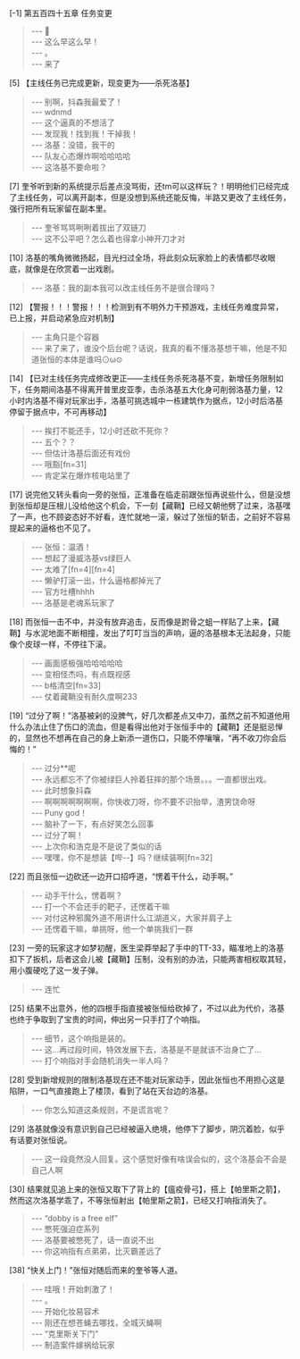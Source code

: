 
[-1] 第五百四十五章 任务变更
>--- 🐙<br>
>--- 这么早这么早！<br>
>--- 。<br>
>--- 来了<br>

[5] 【主线任务已完成更新，现变更为——杀死洛基】
>--- 别啊，抖森我最爱了！<br>
>--- wdnmd<br>
>--- 这个逼真的不想活了<br>
>--- 发现我！找到我！干掉我！<br>
>--- 洛基：没错，我干的<br>
>--- 队友心态爆炸啊哈哈哈哈<br>
>--- 这洛基不要命啦？<br>

[7] 奎爷听到新的系统提示后差点没骂街，还tm可以这样玩？！明明他们已经完成了主线任务，可以离开副本，但是没想到系统还能反悔，半路又更改了主线任务，强行把所有玩家留在副本里。
>--- 奎爷骂骂咧咧着拔出了双链刀<br>
>--- 这不公平吧？怎么着也得拿小神开刀才对<br>

[10] 洛基的嘴角微微扬起，目光扫过全场，将此刻众玩家脸上的表情都尽收眼底，就像是在欣赏着一出戏剧。
>--- 洛基：我的副本我可以改主线任务不是很合理吗？<br>

[12] 【警报！！！警报！！！检测到有不明外力干预游戏，主线任务难度异常，已上报，并启动紧急应对机制】
>--- 主角只是个容器<br>
>--- 来了来了，谁没个后台呢？话说，我真的看不懂洛基想干嘛，他是不知道张恒的本体是谁吗⊙ω⊙<br>

[14] 【已对主线任务完成修改更正——主线任务杀死洛基不变，新增任务限制如下，任务期间洛基不得离开普里皮亚季，击杀洛基五大化身可削弱洛基力量，12小时内洛基不得对玩家出手，洛基可挑选城中一栋建筑作为据点，12小时后洛基停留于据点中，不可再移动】
>--- 挨打不能还手，12小时还砍不死你？<br>
>--- 五个？？<br>
>--- 但估计洛基后面还有戏份<br>
>--- 哦豁[fn=31]<br>
>--- 肯定呆在爆炸核电站里了<br>

[17] 说完他又转头看向一旁的张恒，正准备在临走前跟张恒再说些什么，但是没想到张恒却是压根儿没给他这个机会，下一刻【藏鞘】已经又朝他劈了过来，洛基嘿了一声，也不顾姿态好不好看，连忙就地一滚，躲过了张恒的斩击，之前好不容易提起来的逼格也不见了。
>--- 张恒：温酒！<br>
>--- 想起了漫威洛基vs绿巨人<br>
>--- 太难了[fn=4][fn=4]<br>
>--- 懒驴打滚一出，什么逼格都掉光了<br>
>--- 官方吐槽hhhh<br>
>--- 洛基是老魂系玩家了<br>

[18] 而张恒一击不中，并没有放弃追击，反而像是跗骨之蛆一样贴了上来，【藏鞘】与水泥地面不断相撞，发出了叮叮当当的声响，逼的洛基根本无法起身，只能像个皮球一样，不停往下滚。
>--- 画面感极强哈哈哈哈哈<br>
>--- 变相怪杰吗，有点既视感<br>
>--- b格清空[fn=33]<br>
>--- 仗着藏鞘没有耐久度啊233<br>

[19] “过分了啊！”洛基被剁的没脾气，好几次都差点又中刀，虽然之前不知道他用什么办法止住了伤口的流血，但是看得出他对于张恒手中的【藏鞘】还是挺忌惮的，显然也不想再在自己的身上新添一道伤口，只能不停嚷嚷，“再不收刀你会后悔的！”
>--- 过分**呢<br>
>--- 永远都忘不了你被绿巨人拎着狂摔的那个场景。。。一直都很出戏。<br>
>--- 此时想象抖森<br>
>--- 啊啊啊啊啊啊啊，你快收刀呀，你不要不识抬举，渣男饶命呀<br>
>--- Puny god！<br>
>--- 脑补了一下，有点好笑怎么回事<br>
>--- 过分了啊！<br>
>--- 上次你和浩克是不是说了类似的话<br>
>--- 嘿嘿，你不是想装【哔--】吗？继续装啊[fn=32]<br>

[22] 而且张恒一边砍还一边开口招呼道，“愣着干什么，动手啊。”
>--- 动手干什么，愣着啊？<br>
>--- 打一个不会还手的靶子，还愣着干嘛<br>
>--- 对付这种邪魔外道不用讲什么江湖道义，大家并肩子上<br>
>--- 还愣着干嘛，单挑呀，他一个单挑我们一群<br>

[23] 一旁的玩家这才如梦初醒，医生梁莽举起了手中的TT-33，瞄准地上的洛基扣下了扳机，后者这会儿被【藏鞘】压制，没有别的办法，只能两害相权取其轻，用小腹硬吃了这一发子弹。
>--- 连忙<br>

[25] 结果不出意外，他的四根手指直接被张恒给砍掉了，不过以此为代价，洛基也终于争取到了宝贵的时间，伸出另一只手打了个响指。
>--- 细节，这个响指是装的。<br>
>--- 这…再过段时间，特效发展下去，洛基是不是就该不治身亡了…<br>
>--- 打个响指对手会随机消失一半人吗？<br>

[28] 受到新增规则的限制洛基现在还不能对玩家动手，因此张恒也不用担心这是陷阱，一口气直接跑上了楼顶，看到了站在天台边的洛基。
>--- 你怎么知道这条规则，不是谎言呢？<br>

[29] 洛基就像没有意识到自己已经被逼入绝境，他停下了脚步，阴沉着脸，似乎有话要对张恒说。
>--- 这一段竟然没人回复。这个感觉好像有啥误会似的，这个洛基会不会是自己人啊<br>

[30] 结果就见追上来的张恒又取下了背上的【瘟疫骨弓】，搭上【帕里斯之箭】，然而这次洛基学乖了，不等张恒射出【帕里斯之箭】，已经又打响指消失了。
>--- “dobby is a free elf”<br>
>--- 憋死强迫症系列<br>
>--- 洛基要被憋死了，话一直说不出<br>
>--- 你这响指有点弟弟，比灭霸差远了<br>

[38] “快关上门！”张恒对随后而来的奎爷等人道。
>--- 哇哦！开始刺激了！<br>
>--- 。<br>
>--- 开始化妆易容术<br>
>--- 刚还在想苍蝇去哪找，全城灭蝇啊<br>
>--- “克里斯关下门”<br>
>--- 制造案件嫁祸给玩家<br>
